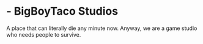 # - BigBoyTaco Studios

A place that can literally die any minute now. Anyway, we are a game studio who needs people to survive.

